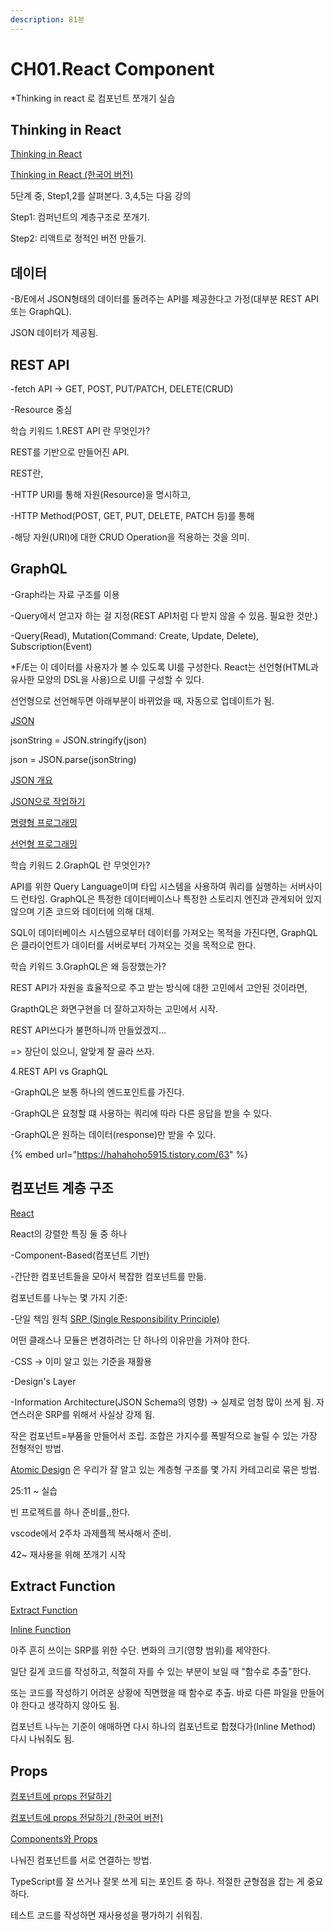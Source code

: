 ```yaml
---
description: 81분
---
```


# CH01.React Component

\*Thinking in react 로 컴포넌트 쪼개기 실습



## Thinking in React

[Thinking in React](https://react.dev/learn/thinking-in-react)&#x20;

[Thinking in React (한국어 버전)](https://ko.react.dev/learn/thinking-in-react)

5단계 중, Step1,2를 살펴본다. 3,4,5는 다음 강의

Step1: 컴퍼넌트의 계층구조로 쪼개기.

Step2: 리액트로 정적인 버전 만들기.



## 데이터

\-B/E에서 JSON형태의 데이터를 돌려주는 API를 제공한다고 가정(대부분 REST API 또는 GraphQL).

JSON 데이터가 제공됨.



## REST API

\-fetch API -> GET, POST, PUT/PATCH, DELETE(CRUD)

\-Resource 중심



학습  키워드 1.REST API 란 무엇인가?

REST를 기반으로 만들어진 API.

REST란,

\-HTTP URI를 통해 자원(Resource)을 명시하고,

\-HTTP Method(POST, GET, PUT, DELETE, PATCH 등)를 통해

\-해당 자원(URI)에 대한 CRUD Operation을 적용하는 것을 의미.



## GraphQL

\-Graph라는 자료 구조를 이용

\-Query에서 얻고자 하는 걸 지정(REST API처럼 다 받지 않을 수 있음. 필요한 것만.)

\-Query(Read), Mutation(Command: Create, Update, Delete), Subscription(Event)

\*F/E는 이 데이터를 사용자가 볼 수 있도록 UI를 구성한다. React는 선언형(HTML과 유사한 모양의 DSL을 사용)으로 UI를 구성할 수 있다.

선언형으로 선언해두면 아래부분이 바뀌었을 때, 자동으로 업데이트가 됨.

[JSON](https://ko.wikipedia.org/wiki/JSON)

jsonString = JSON.stringify(json)

json = JSON.parse(jsonString)

[JSON 개요](https://www.json.org/json-ko.html)

[JSON으로 작업하기](https://developer.mozilla.org/ko/docs/Learn/JavaScript/Objects/JSON)

[명령형 프로그래밍](https://ko.wikipedia.org/wiki/%EB%AA%85%EB%A0%B9%ED%98%95\_%ED%94%84%EB%A1%9C%EA%B7%B8%EB%9E%98%EB%B0%8D)

[선언형 프로그래밍](https://ko.wikipedia.org/wiki/%EC%84%A0%EC%96%B8%ED%98%95\_%ED%94%84%EB%A1%9C%EA%B7%B8%EB%9E%98%EB%B0%8D)



학습  키워드 2.GraphQL 란 무엇인가?

API를 위한 Query Language이며 타입 시스템을 사용하여 쿼리를 실행하는 서버사이드 런타임. GraphQL은 특정한 데이터베이스나 특정한 스토리지 엔진과 관계되어 있지 않으며 기존 코드와 데이터에 의해 대체.

SQL이 데이터베이스 시스템으로부터 데이터를 가져오는 목적을 가진다면, GraphQL은 클라이언트가 데이터를 서버로부터 가져오는 것을 목적으로 한다.



학습  키워드 3.GraphQL은 왜 등장했는가?

REST API가 자원을 효율적으로 주고 받는 방식에 대한 고민에서 고안된 것이라면,

GrapthQL은 화면구현을 더 잘하고자하는 고민에서 시작.

REST API쓰다가 불편하니까 만들었겠지...

\=> 장단이 있으니, 알맞게 잘 골라 쓰자.



4.REST API vs GraphQL

\-GraphQL은 보통 하나의 엔드포인트를 가진다.

\-GraphQL은 요청할 떄 사용하는 쿼리에 따라 다른 응답을 받을 수 있다.

\-GraphQL은 원하는 데이터(response)만 받을 수 있다.

{% embed url="https://hahahoho5915.tistory.com/63" %}

## 컴포넌트 계층 구조

[React](https://legacy.reactjs.org/)

React의 강렬한 특징 둘 중 하나

\-Component-Based(컴포넌트 기반)

\-간단한 컴포넌트들을 모아서 복잡한 컴포넌트를 만듦.

컴포넌트를 나누는 몇 가지 기준:

\-단일 책임 원칙 [SRP (Single Responsibility Principle)](https://ko.wikipedia.org/wiki/%EB%8B%A8%EC%9D%BC\_%EC%B1%85%EC%9E%84\_%EC%9B%90%EC%B9%99)

어떤 클래스나 모듈은 변경하려는 단 하나의 이유만을 가져야 한다.

\-CSS -> 이미 알고 있는 기준을 재활용

\-Design's Layer

\-Information Architecture(JSON Schema의 영향) -> 실제로 엄청 많이 쓰게 됨. 자연스러운 SRP를 위해서 사실상 강제 됨.

작은 컴포넌트=부품을 만들어서 조립. 조합은 가지수를 폭발적으로 늘릴 수 있는 가장 전형적인 방법.

[Atomic Design](https://bradfrost.com/blog/post/atomic-web-design/) 은 우리가 잘 알고 있는 계층형 구조를 몇 가지 카테고리로 묶은 방법.



25:11 \~  실습&#x20;

빈 프로젝트를 하나 준비를,,한다.&#x20;

vscode에서 2주차 과제플젝 복사해서 준비.

42\~ 재사용을 위해 쪼개기 시작



## Extract Function

[Extract Function](https://refactoring.com/catalog/extractFunction.html)

[Inline Function](https://refactoring.com/catalog/inlineFunction.html)

아주 흔히 쓰이는 SRP를 위한 수단. 변화의 크기(영향 범위)를 제약한다.

일단 길게 코드를 작성하고, 적절히 자를 수 있는 부분이 보일 때 "함수로 추출"한다.

또는 코드를 작성하기 어려운 상황에 직면했을 때 함수로 추출. 바로 다른 파일을 만들어야 한다고 생각하지 않아도 됨.

컴포넌트 나누는 기준이 애매하면 다시 하나의 컴포넌트로 합쳤다가(Inline Method) 다시 나눠줘도 됨.



## Props

[컴포넌트에 props 전달하기](https://react.dev/learn/passing-props-to-a-component)

[컴포넌트에 props 전달하기 (한국어 버전)](https://ko.react.dev/learn/passing-props-to-a-component)

[Components와 Props](https://ko.legacy.reactjs.org/docs/components-and-props.html)

나눠진 컴포넌트를 서로 연결하는 방법.

TypeScript를 잘 쓰거나 잘못 쓰게 되는 포인트 중 하나. 적절한 균형점을 잡는 게 중요하다.

테스트 코드를 작성하면 재사용성을 평가하기 쉬워짐.











